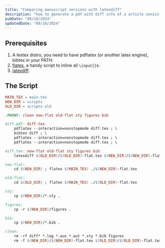 ```yaml
---
title: "Comparing manuscript versions with latexdiff"
description: "how to generate a pdf with diff info of a article consists of multiple tex files"
pubDate: "09/18/2024"
updatedDate: "09/18/2024"
---
```


## Prerequisites

1. A lextex distro, you need to have pdflatex (or another latex engine), bibtex in your PATH.
2. [flatex](https://github.com/johnjosephhorton/flatex), a handy script to inline all `\input{}`s.
3. [latexdiff](https://github.com/ftilmann/latexdiff).

## The Script

```Makefile
MAIN_TEX = main.tex
NEW_DIR = scripts
OLD_DIR = scripts-old

.PHONY: clean new-flat old-flat sty figures bib

diff.pdf: diff.tex
	pdflatex --interaction=nonstopmode diff.tex ; \
	bibtex diff ; \
	pdflatex --interaction=nonstopmode diff.tex ; \
	pdflatex --interaction=nonstopmode diff.tex ; \

diff.tex: new-flat old-flat sty figures bib
	latexdiff $(OLD_DIR)/$(OLD_DIR)-flat.tex $(NEW_DIR)/$(NEW_DIR)-flat.tex > diff.tex

new-flat:
	cd $(NEW_DIR) ; flatex $(MAIN_TEX) ./$(NEW_DIR)-flat.tex

old-flat:
	cd $(OLD_DIR) ; flatex $(MAIN_TEX) ./$(OLD_DIR)-flat.tex

sty:
	cp $(NEW_DIR)/*.sty .

figures:
	cp -r $(NEW_DIR)/figures .

bib:
	cp $(NEW_DIR)/*.bib .

clean:
	rm -rf diff* *.log *.aux *.out *.sty *.bib figures
	rm -f $(NEW_DIR)/$(NEW_DIR)-flat.tex $(OLD_DIR)/$(OLD_DIR)-flat.tex
```
